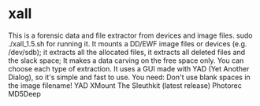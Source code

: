 # xall
This is a forensic data and file extractor from devices and image files. sudo ./xall_1.5.sh for running it. It mounts a DD/EWF image files or devices (e.g. /dev/sdb); it extracts all the allocated files, it extracts all deleted files and the slack space; It makes a data carving on the free space only. You can choose each type of extraction. It uses a GUI made with YAD (Yet Another Dialog), so it's simple and fast to use.
You need:
Don't use blank spaces in the image filename!
YAD
XMount
The Sleuthkit (latest release)
Photorec
MD5Deep
